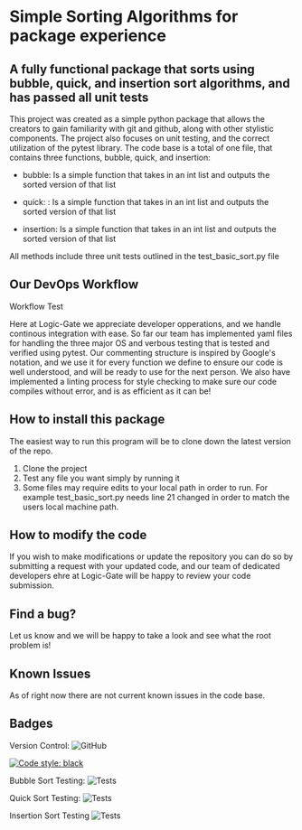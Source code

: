 
# Simple Sorting Algorithms for package experience

## A fully functional package that sorts using bubble, quick, and insertion sort algorithms, and has passed all unit tests

This project was created as a simple python package that allows the creators to gain familiarity with git and github, along with other stylistic components. The project also focuses on unit testing, and the correct utilization of the pytest library. The code base is a total of one file, that contains three functions, bubble, quick, and insertion:

- bubble: Is a simple function that takes in an int list and outputs the sorted version of that list

- quick: : Is a simple function that takes in an int list and outputs the sorted version of that list

- insertion: Is a simple function that takes in an int list and outputs the sorted version of that list

All methods include three unit tests outlined in the test_basic_sort.py file

## Our DevOps Workflow

Workflow Test

Here at Logic-Gate we appreciate developer opperations, and we handle continous integration with ease. So far our team has implemented yaml files for handling the three major OS and verbous testing that is tested and verified using pytest. Our commenting structure is inspired by Google's notation, and we use it for every function we define to ensure our code is well understood, and will be ready to use for the next person. We also have implemented a linting process for style checking to make sure our code compiles without error, and is as efficient as it can be!

## How to install this package

The easiest way to run this program will be to clone down the latest version of the repo.

1. Clone the project
2. Test any file you want simply by running it
3. Some files may require edits to your local path in order to run. For example test_basic_sort.py needs line 21 changed in order to match the users local machine path.

## How to modify the code

If you wish to make modifications or update the repository you can do so by submitting a request with your updated code, and our team of dedicated developers ehre at Logic-Gate will be happy to review your code submission.

## Find a bug?

Let us know and we will be happy to take a look and see what the root problem is!

## Known Issues

As of right now there are not current known issues in the code base.

## Badges

Version Control: ![GitHub](https://img.shields.io/badge/github-%23121011.svg?style=for-the-badge&logo=github&logoColor=white)

 [![Code style: black](https://img.shields.io/badge/code%20style-black-000000.svg)](https://github.com/psf/black)

Bubble Sort Testing: ![Tests](https://img.shields.io/badge/Tests-Passing-brightgreen)

Quick Sort Testing: ![Tests](https://img.shields.io/badge/Tests-Passing-brightgreen)

Insertion Sort Testing ![Tests](https://img.shields.io/badge/Tests-Passing-brightgreen)
